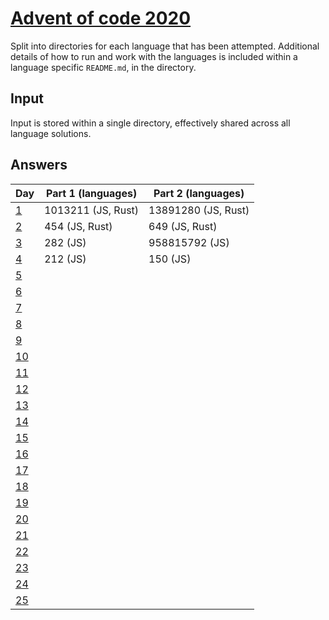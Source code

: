 # [Advent of code 2020](https://adventofcode.com/2020/)

Split into directories for each language that has been attempted. Additional
details of how to run and work with the languages is included within a language
specific `README.md`, in the directory.

## Input

Input is stored within a single directory, effectively shared across all
language solutions.

## Answers

| Day                                        | Part 1 (languages) | Part 2 (languages)  |
| ---                                        | ------------------ | ------------------  |
| [1](https://adventofcode.com/2020/day/1)   | 1013211 (JS, Rust) | 13891280 (JS, Rust) |
| [2](https://adventofcode.com/2020/day/2)   | 454 (JS, Rust)     | 649 (JS, Rust)      |
| [3](https://adventofcode.com/2020/day/3)   | 282 (JS)           | 958815792 (JS)      |
| [4](https://adventofcode.com/2020/day/4)   | 212 (JS)           | 150 (JS)            |
| [5](https://adventofcode.com/2020/day/5)   |                    |                     |
| [6](https://adventofcode.com/2020/day/6)   |                    |                     |
| [7](https://adventofcode.com/2020/day/7)   |                    |                     |
| [8](https://adventofcode.com/2020/day/8)   |                    |                     |
| [9](https://adventofcode.com/2020/day/9)   |                    |                     |
| [10](https://adventofcode.com/2020/day/10) |                    |                     |
| [11](https://adventofcode.com/2020/day/11) |                    |                     |
| [12](https://adventofcode.com/2020/day/12) |                    |                     |
| [13](https://adventofcode.com/2020/day/13) |                    |                     |
| [14](https://adventofcode.com/2020/day/14) |                    |                     |
| [15](https://adventofcode.com/2020/day/15) |                    |                     |
| [16](https://adventofcode.com/2020/day/16) |                    |                     |
| [17](https://adventofcode.com/2020/day/17) |                    |                     |
| [18](https://adventofcode.com/2020/day/18) |                    |                     |
| [19](https://adventofcode.com/2020/day/19) |                    |                     |
| [20](https://adventofcode.com/2020/day/20) |                    |                     |
| [21](https://adventofcode.com/2020/day/21) |                    |                     |
| [22](https://adventofcode.com/2020/day/22) |                    |                     |
| [23](https://adventofcode.com/2020/day/23) |                    |                     |
| [24](https://adventofcode.com/2020/day/24) |                    |                     |
| [25](https://adventofcode.com/2020/day/25) |                    |                     |
